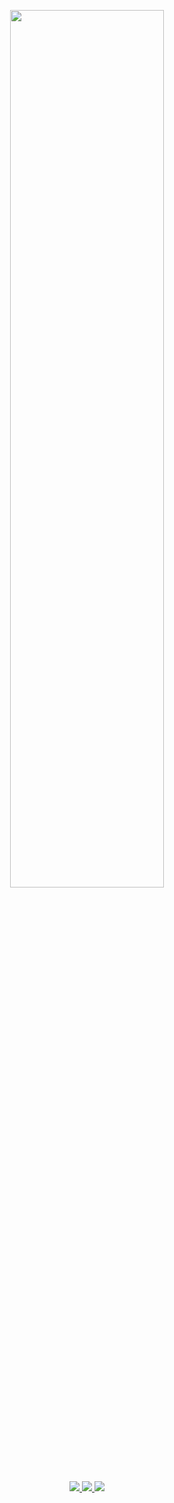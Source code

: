 <p align = "center">
  <a href = "https://github.com/wmathor/RemNet">
    <img height="60%" width = "70%" src = "https://s2.ax1x.com/2020/02/16/3prR1J.png">
  </a>
</p>
<p align = "center">
  <a href = "https://github.com/wmathor/RemNet">
    <img src="https://img.shields.io/badge/language-C++-brightgreen.svg">
  </a>
  <a href = "https://github.com/wmathor/RemNet">
    <img src = "https://img.shields.io/badge/Visual-Studio-blue.svg">
  </a>
  <a href = "https://wmathor.com/" target = "_blank">
    <img src = "https://img.shields.io/badge/Blog-wmathor-orange.svg">
  </a>
</p>
